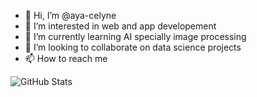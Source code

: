 - 👋 Hi, I’m @aya-celyne
- 👀 I’m interested in web and app developement
- 🌱 I’m currently learning AI specially image processing
- 💞️ I’m looking to collaborate on data science projects
- 📫 How to reach me 

<!---
aya-celyne/aya-celyne is a ✨ special ✨ repository because its `README.md` (this file) appears on your GitHub profile.
You can click the Preview link to take a look at your changes.
--->
![GitHub Stats](https://github-readme-stats.vercel.app/api?username=aya-celyne&theme=radical)
